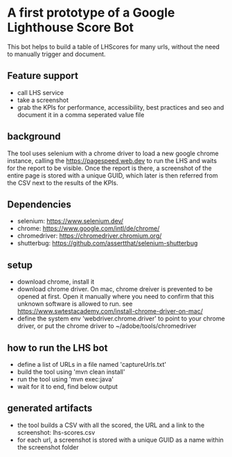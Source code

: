 # A first prototype of a Google Lighthouse Score Bot
This bot helps to build a table of LHScores for many urls, without the need to manually trigger and document.
## Feature support
- call LHS service
- take a screenshot
- grab the KPIs for performance, accessibility, best practices and seo and document it in a comma seperated value file

## background
The tool uses selenium with a chrome driver to load a new google chrome instance, calling the https://pagespeed.web.dev to run the LHS and waits for the report to be visible. Once the report is there, a screenshot of the entire page is stored with a unique GUID, which later is then referred from the CSV next to the results of the KPIs.

## Dependencies
- selenium: https://www.selenium.dev/
- chrome: https://www.google.com/intl/de/chrome/
- chromedriver: https://chromedriver.chromium.org/
- shutterbug: https://github.com/assertthat/selenium-shutterbug

## setup
- download chrome, install it
- download chrome driver. On mac, chrome dreiver is prevented to be opened at first. Open it manually where you need to confirm that this unknown software is allowed to run. see https://www.swtestacademy.com/install-chrome-driver-on-mac/
- define the system env 'webdriver.chrome.driver' to point to your chrome driver, or put the chrome driver to ~/adobe/tools/chromedriver

## how to run the LHS bot
- define a list of URLs in a file named 'captureUrls.txt'
- build the tool using 'mvn clean install'
- run the tool using 'mvn exec:java'
- wait for it to end, find below output

## generated artifacts
- the tool builds a CSV with all the scored, the URL and a link to the screenshot: lhs-scores.csv
- for each url, a screenshot is stored with a unique GUID as a name within the screenshot folder
